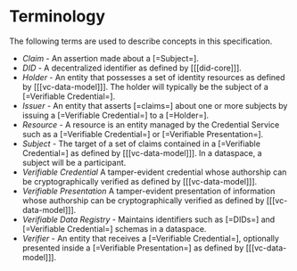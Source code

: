 # Terminology

The following terms are used to describe concepts in this specification.

- <dfn data-lt="Claim | Claims">Claim</dfn> - An assertion made about a [=Subject=].
- <dfn>DID</dfn> - A decentralized identifier as defined by [[[did-core]]].
- <dfn>Holder</dfn> - An entity that possesses a set of identity resources as defined by [[[vc-data-model]]].
  The holder will typically be the subject of a [=Verifiable Credential=].
- <dfn>Issuer</dfn> - An entity that asserts [=claims=] about one or more subjects by issuing
  a [=Verifiable Credential=] to a [=Holder=].
- <dfn>Resource</dfn> - A resource is an entity managed by the Credential Service such as a [=Verifiable Credential=]
  or [=Verifiable Presentation=].
- <dfn>Subject</dfn> - The target of a set of claims contained in a [=Verifiable Credential=] as defined
  by [[[vc-data-model]]]. In a dataspace, a subject will be a participant.
- <dfn data-lt="Verifiable Credential | Verifiable Credentials">Verifiable Credential</dfn> A tamper-evident credential
  whose authorship can be cryptographically verified as defined by [[[vc-data-model]]].
- <dfn data-lt="Verifiable Presentation | Verifiable Presentations">Verifiable Presentation</dfn> A tamper-evident
  presentation of information whose authorship can be cryptographically verified as defined by [[[vc-data-model]]].
- <dfn>Verifiable Data Registry</dfn> - Maintains identifiers such as [=DIDs=] and [=Verifiable Credential=] schemas in
  a dataspace.
- <dfn>Verifier</dfn> - An entity that receives a [=Verifiable Credential=], optionally presented inside
  a [=Verifiable Presentation=] as defined by [[[vc-data-model]]].
